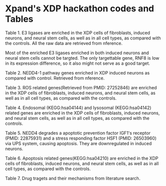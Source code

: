 # Xpand's XDP hackathon codes and Tables

Table 1. E3 ligases are enriched in the XDP cells of fibroblasts, induced neurons, and neural stem cells, as well as in all cell types, as compared with the controls. All the raw data are retrieved from nference.

Most of the enriched E3 ligases enriched in both induced neurons and neural stem cells cannot be targted. The only targettable gene, RNF8 is low in its expression difference, so it also might not serve as a good target. 

Table 2. NEDD4-1 pathway genes enriched in XDP induced neurons as compared with control. Retrieved from nference.

Table 3. ROS related genes(Retrieved from PMID: 27252846) are enriched in the XDP cells of fibroblasts, induced neurons, and neural stem cells, as well as in all cell types, as compared with the controls.

Table 4. Endosomal (KEGG:hsa04144) and lysosomal (KEGG:hsa04142) related genes are enriched in the XDP cells of fibroblasts, induced neurons, and neural stem cells, as well as in all cell types, as compared with the controls.

Table 5. NEDD4 degrades a apoptotic prevention factor IGF1's receptor (PMID: 22875931) and a stress responding factor HSF1 (PMID: 26503960) via UPS system, causing apoptosis. They are downregulated in induced neurons.

Table 6. Apoptosis related genes(KEGG:hsa04210) are enriched in the XDP cells of fibroblasts, induced neurons, and neural stem cells, as well as in all cell types, as compared with the controls.

Table 7. Drug tragets and their mechanisms from literature search.
